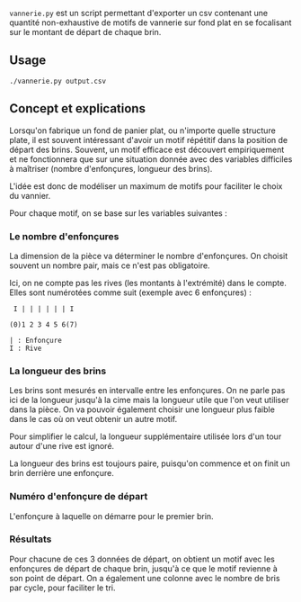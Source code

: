 `vannerie.py` est un script permettant d'exporter un csv contenant une quantité non-exhaustive
de motifs de vannerie sur fond plat en se focalisant sur le montant de départ de chaque brin.

## Usage

```
./vannerie.py output.csv
```

## Concept et explications

Lorsqu'on fabrique un fond de panier plat, ou n'importe quelle structure plate, il est souvent
intéressant d'avoir un motif répétitif dans la position de départ des brins.
Souvent, un motif efficace est découvert empiriquement et ne fonctionnera que sur une situation donnée
avec des variables difficiles à maîtriser (nombre d'enfonçures, longueur des brins).

L'idée est donc de modéliser un maximum de motifs pour faciliter le choix du vannier.

Pour chaque motif, on se base sur les variables suivantes :

### Le nombre d'enfonçures

La dimension de la pièce va déterminer le nombre d'enfonçures. On choisit souvent un nombre pair,
mais ce n'est pas obligatoire.

Ici, on ne compte pas les rives (les montants à l'extrémité) dans le compte.
Elles sont numérotées comme suit (exemple avec 6 enfonçures) :

```
 I | | | | | | I

(0)1 2 3 4 5 6(7)

| : Enfonçure
I : Rive
```

### La longueur des brins

Les brins sont mesurés en intervalle entre les enfonçures. On ne parle pas ici de la longueur jusqu'à la 
cime mais la longueur utile que l'on veut utiliser dans la pièce. On va pouvoir également choisir une longueur 
plus faible dans le cas où on veut obtenir un autre motif.

Pour simplifier le calcul, la longueur supplémentaire utilisée lors d'un tour autour d'une rive est ignoré.

La longueur des brins est toujours paire, puisqu'on commence et on finit un brin derrière une enfonçure.

### Numéro d'enfonçure de départ

L'enfonçure à laquelle on démarre pour le premier brin.

### Résultats

Pour chacune de ces 3 données de départ, on obtient un motif avec les enfonçures de départ de chaque brin, 
jusqu'à ce que le motif revienne à son point de départ. On a également une colonne avec le nombre de bris par 
cycle, pour faciliter le tri.
